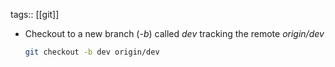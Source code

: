 tags:: [[git]]

- Checkout to a new branch (*-b*) called *dev* tracking the remote *origin/dev*
  ```bash
  git checkout -b dev origin/dev
  ```